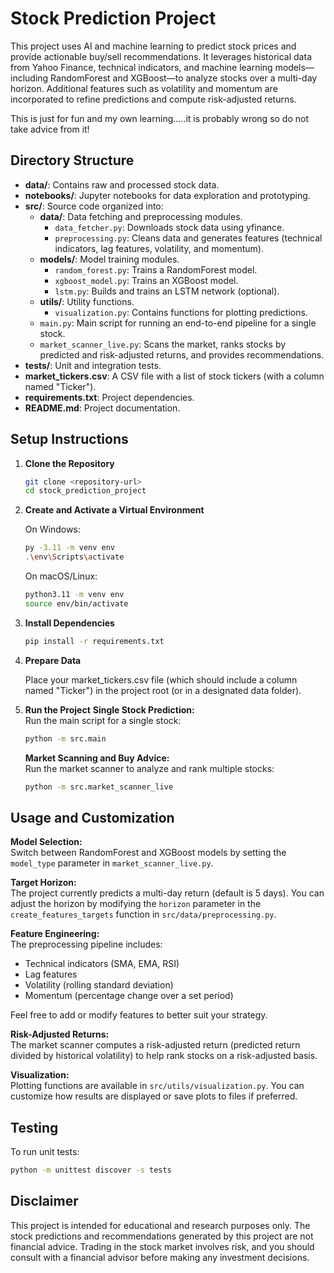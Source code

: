 # Stock Prediction Project

This project uses AI and machine learning to predict stock prices and provide actionable buy/sell recommendations. It leverages historical data from Yahoo Finance, technical indicators, and machine learning models—including RandomForest and XGBoost—to analyze stocks over a multi-day horizon. Additional features such as volatility and momentum are incorporated to refine predictions and compute risk-adjusted returns.

This is just for fun and my own learning.....it is probably wrong so do not take advice from it!

## Directory Structure

- **data/**: Contains raw and processed stock data.
- **notebooks/**: Jupyter notebooks for data exploration and prototyping.
- **src/**: Source code organized into:
  - **data/**: Data fetching and preprocessing modules.
    - `data_fetcher.py`: Downloads stock data using yfinance.
    - `preprocessing.py`: Cleans data and generates features (technical indicators, lag features, volatility, and momentum).
  - **models/**: Model training modules.
    - `random_forest.py`: Trains a RandomForest model.
    - `xgboost_model.py`: Trains an XGBoost model.
    - `lstm.py`: Builds and trains an LSTM network (optional).
  - **utils/**: Utility functions.
    - `visualization.py`: Contains functions for plotting predictions.
  - `main.py`: Main script for running an end-to-end pipeline for a single stock.
  - `market_scanner_live.py`: Scans the market, ranks stocks by predicted and risk-adjusted returns, and provides recommendations.
- **tests/**: Unit and integration tests.
- **market_tickers.csv**: A CSV file with a list of stock tickers (with a column named "Ticker").
- **requirements.txt**: Project dependencies.
- **README.md**: Project documentation.

## Setup Instructions

1. **Clone the Repository**

   ```bash
   git clone <repository-url>
   cd stock_prediction_project
   ```

2. **Create and Activate a Virtual Environment**

    On Windows:
    ```bash
    py -3.11 -m venv env
    .\env\Scripts\activate
    ```

    On macOS/Linux:
    ```bash
    python3.11 -m venv env
    source env/bin/activate
    ```

3. **Install Dependencies**
    ```bash
    pip install -r requirements.txt
    ```

4. **Prepare Data**

    Place your market_tickers.csv file (which should include a column named "Ticker") in the project root (or in a designated data folder).

5. **Run the Project**
    **Single Stock Prediction:**  
    Run the main script for a single stock:

    ```bash
    python -m src.main
    ```

    **Market Scanning and Buy Advice:**  
    Run the market scanner to analyze and rank multiple stocks:

    ```bash
    python -m src.market_scanner_live
    ```

## Usage and Customization

**Model Selection:**  
Switch between RandomForest and XGBoost models by setting the `model_type` parameter in `market_scanner_live.py`.

**Target Horizon:**  
The project currently predicts a multi-day return (default is 5 days). You can adjust the horizon by modifying the `horizon` parameter in the `create_features_targets` function in `src/data/preprocessing.py`.

**Feature Engineering:**  
The preprocessing pipeline includes:
- Technical indicators (SMA, EMA, RSI)
- Lag features
- Volatility (rolling standard deviation)
- Momentum (percentage change over a set period)

Feel free to add or modify features to better suit your strategy.

**Risk-Adjusted Returns:**  
The market scanner computes a risk-adjusted return (predicted return divided by historical volatility) to help rank stocks on a risk-adjusted basis.

**Visualization:**  
Plotting functions are available in `src/utils/visualization.py`. You can customize how results are displayed or save plots to files if preferred.

## Testing

To run unit tests:

```bash
python -m unittest discover -s tests
```
## Disclaimer

This project is intended for educational and research purposes only. The stock predictions and recommendations generated by this project are not financial advice. Trading in the stock market involves risk, and you should consult with a financial advisor before making any investment decisions.
